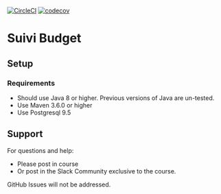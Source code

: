 [![CircleCI](https://circleci.com/gh/jabranemohamed/SuiviBudget/tree/master.svg?style=svg)](https://circleci.com/gh/jabranemohamed/SuiviBudget/tree/master)
[![codecov](https://codecov.io/gh/jabranemohamed/SuiviBudget/branch/master/graph/badge.svg)](https://codecov.io/gh/jabranemohamed/SuiviBudget)

# Suivi Budget



## Setup
### Requirements
* Should use Java 8 or higher. Previous versions of Java are un-tested.
* Use Maven 3.6.0 or higher
* Use Postgresql 9.5

## Support
For questions and help:
* Please post in course
* Or post in the Slack Community exclusive to the course.

GitHub Issues will not be addressed.